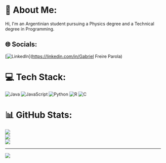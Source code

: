 # 💫 About Me:
Hi, I'm an Argentinian student pursuing a Physics degree and a Technical degree in Programming.


## 🌐 Socials:
[![LinkedIn](https://img.shields.io/badge/LinkedIn-%230077B5.svg?logo=linkedin&logoColor=white)](https://linkedin.com/in/Gabriel Freire Parola) 

# 💻 Tech Stack:
![Java](https://img.shields.io/badge/java-%23ED8B00.svg?style=plastic&logo=openjdk&logoColor=white) ![JavaScript](https://img.shields.io/badge/javascript-%23323330.svg?style=plastic&logo=javascript&logoColor=%23F7DF1E) ![Python](https://img.shields.io/badge/python-3670A0?style=plastic&logo=python&logoColor=ffdd54) ![R](https://img.shields.io/badge/r-%23276DC3.svg?style=plastic&logo=r&logoColor=white) ![C](https://img.shields.io/badge/c-%2300599C.svg?style=plastic&logo=c&logoColor=white)
# 📊 GitHub Stats:
![](https://github-readme-stats.vercel.app/api?username=gfreire96&theme=dark&hide_border=true&include_all_commits=false&count_private=false)<br/>
![](https://github-readme-streak-stats.herokuapp.com/?user=gfreire96&theme=dark&hide_border=true)<br/>
![](https://github-readme-stats.vercel.app/api/top-langs/?username=gfreire96&theme=dark&hide_border=true&include_all_commits=false&count_private=false&layout=compact)

---
[![](https://visitcount.itsvg.in/api?id=gfreire96&icon=2&color=1)](https://visitcount.itsvg.in)

<!-- Proudly created with GPRM ( https://gprm.itsvg.in ) -->
